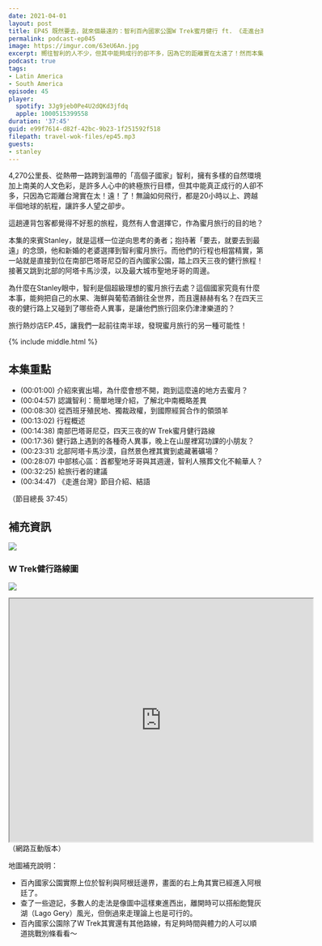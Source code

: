 ```yaml
---
date: 2021-04-01
layout: post
title: EP45 既然要去，就來個最遠的：智利百內國家公園W Trek蜜月健行 ft. 《走進台灣》Podcast製作主持人、航太產業工作者 Stanley
permalink: podcast-ep045
image: https://imgur.com/63eU6An.jpg
excerpt: 嚮往智利的人不少，但其中能夠成行的卻不多，因為它的距離實在太遠了！然而本集來賓Stanley，抱持著「要去，就要去到最遠」的念頭，選擇以智利為蜜月旅行的目的地，來到百內國家公園進行四天三夜的「蜜月健行」！究竟為什麼在Stanley眼中，智利是個超級理想的蜜月旅行去處？這個國家究竟有什麼本事，能夠把自己的水果、海鮮與葡萄酒銷往全世界？這集就讓我們一起前往南半球，發現蜜月旅行的另一種可能性！
podcast: true
tags:
- Latin America
- South America
episode: 45
player:
  spotify: 3Jg9jeb0Pe4U2dQKd3jfdq
  apple: 1000515399558
duration: '37:45'
guid: e99f7614-d82f-42bc-9b23-1f251592f518
filepath: travel-wok-files/ep45.mp3
guests:
- stanley
---
```


4,270公里長、從熱帶一路跨到溫帶的「高個子國家」智利，擁有多樣的自然環境加上南美的人文色彩，是許多人心中的終極旅行目標，但其中能真正成行的人卻不多，只因為它距離台灣實在太！遠！了！無論如何飛行，都是20小時以上、跨越半個地球的航程，讓許多人望之卻步。

這趟連背包客都覺得不好惹的旅程，竟然有人會選擇它，作為蜜月旅行的目的地？

本集的來賓Stanley，就是這樣一位逆向思考的勇者；抱持著「要去，就要去到最遠」的念頭，他和新婚的老婆選擇到智利蜜月旅行。而他們的行程也相當精實，第一站就是直接到位在南部巴塔哥尼亞的百內國家公園，踏上四天三夜的健行旅程！接著又跳到北部的阿塔卡馬沙漠，以及最大城市聖地牙哥的周邊。

為什麼在Stanley眼中，智利是個超級理想的蜜月旅行去處？這個國家究竟有什麼本事，能夠把自己的水果、海鮮與葡萄酒銷往全世界，而且還赫赫有名？在四天三夜的健行路上又碰到了哪些奇人異事，是讓他們旅行回來仍津津樂道的？

旅行熱炒店EP.45，讓我們一起前往南半球，發現蜜月旅行的另一種可能性！

{% include middle.html %}

## 本集重點

* (00:01:00) 介紹來賓出場，為什麼會想不開，跑到這麼遠的地方去蜜月？
* (00:04:57) 認識智利：簡單地理介紹，了解北中南概略差異
* (00:08:30) 從西班牙殖民地、獨裁政權，到國際經貿合作的領頭羊
* (00:13:02) 行程概述
* (00:14:38) 南部巴塔哥尼亞，四天三夜的W Trek蜜月健行路線
* (00:17:36) 健行路上遇到的各種奇人異事，晚上在山屋裡寫功課的小朋友？
* (00:23:31) 北部阿塔卡馬沙漠，自然景色裡其實到處藏著礦場？
* (00:28:07) 中部核心區：首都聖地牙哥與其週邊，智利人殯葬文化不輸華人？
* (00:32:25) 給旅行者的建議
* (00:34:47) 《走進台灣》節目介紹、結語

（節目總長 37:45）

## 補充資訊

![](https://imgur.com/eklIGU4.jpg)

### W Trek健行路線圖

![](https://imgur.com/sntBoaP.jpg)

<iframe src="https://www.google.com/maps/d/embed?mid=1lysBVHoCNHb1kGNsG8GwU4Rp1prBniSd" width="600" height="480"></iframe>
（網路互動版本）

地圖補充說明：

* 百內國家公園實際上位於智利與阿根廷邊界，畫面的右上角其實已經進入阿根廷了。
* 查了一些遊記，多數人的走法是像圖中這樣東進西出，離開時可以搭船飽覽灰湖（Lago Gery）風光，但倒過來走理論上也是可行的。
* 百內國家公園除了W Trek其實還有其他路線，有足夠時間與體力的人可以順道挑戰別條看看～
